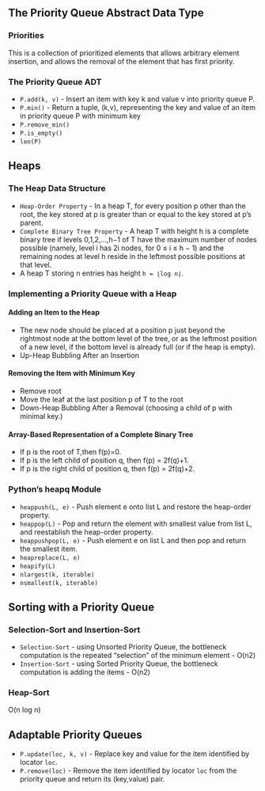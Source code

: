 ## The Priority Queue Abstract Data Type
### Priorities
This is a collection of prioritized elements that allows arbitrary element insertion, and allows the removal of the element that has first priority.
### The Priority Queue ADT
* `P.add(k, v)` - Insert an item with key k and value v into priority queue P.
* `P.min()` - Return a tuple, (k,v), representing the key and value of an item in priority queue P with minimum key
* `P.remove_min()`
* `P.is_empty()`
* `len(P)`

## Heaps
### The Heap Data Structure
* `Heap-Order Property` - In a heap T, for every position p other than the root, the key stored at p is greater than or equal to the key stored at p’s parent.
* `Complete Binary Tree Property` - A heap T with height h is a complete binary tree if levels 0,1,2,...,h−1 of T have the maximum number of nodes possible 
(namely, level i has 2i nodes, for 0 ≤ i ≤ h − 1) and the remaining nodes at level h reside in the leftmost possible positions at that level.
* A heap T storing n entries has height `h = ⌊log n⌋`.

### Implementing a Priority Queue with a Heap
#### Adding an Item to the Heap
* The new node should be placed at a position p just beyond the rightmost node at the bottom level of the tree, 
or as the leftmost position of a new level, if the bottom level is already full (or if the heap is empty).
* Up-Heap Bubbling After an Insertion

#### Removing the Item with Minimum Key
* Remove root
* Move the leaf at the last position p of T to the root
* Down-Heap Bubbling After a Removal (choosing a child of p with minimal key.)

#### Array-Based Representation of a Complete Binary Tree
* If p is the root of T,then f(p)=0.
* If p is the left child of position q, then f(p) = 2f(q)+1.
* If p is the right child of position q, then f(p) = 2f(q)+2.

### Python’s heapq Module
* `heappush(L, e)` - Push element e onto list L and restore the heap-order property.
* `heappop(L)` - Pop and return the element with smallest value from list L, and reestablish the heap-order property.
* `heappushpop(L, e)` - Push element e on list L and then pop and return the smallest item.
* `heapreplace(L, e)`
* `heapify(L)`
* `nlargest(k, iterable)`
* `nsmallest(k, iterable)`

## Sorting with a Priority Queue
### Selection-Sort and Insertion-Sort
* `Selection-Sort` - using Unsorted Priority Queue, the bottleneck computation is the repeated “selection” of the minimum element - O(n2)
* `Insertion-Sort` - using  Sorted Priority Queue, the bottleneck computation is adding the items - O(n2)

### Heap-Sort
O(n log n)

## Adaptable Priority Queues
* `P.update(loc, k, v)` - Replace key and value for the item identified by locator `loc`.
* `P.remove(loc)` - Remove the item identified by locator `loc` from the priority
queue and return its (key,value) pair.
